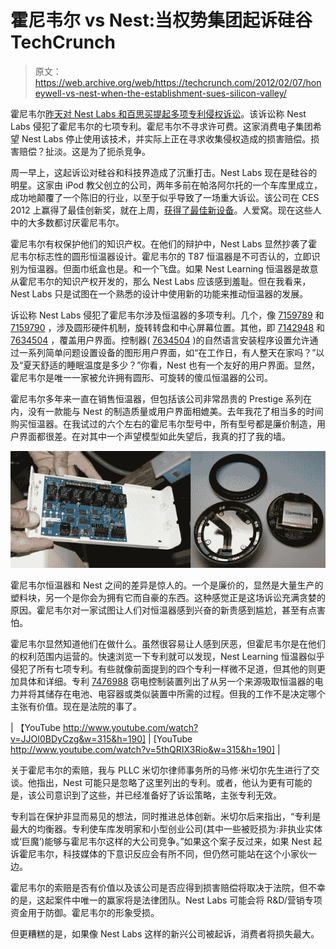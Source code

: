 # 霍尼韦尔 vs Nest:当权势集团起诉硅谷 TechCrunch

> 原文：<https://web.archive.org/web/https://techcrunch.com/2012/02/07/honeywell-vs-nest-when-the-establishment-sues-silicon-valley/>

霍尼韦尔[昨天对 Nest Labs 和百思买提起多项专利侵权诉讼](https://web.archive.org/web/20221005224413/https://beta.techcrunch.com/remote-login.php?login=c20986038afbbec3cfd60b181ca642d6&id=24588526&u=5046291a3f8852736dbbebe0105cc7af&h=)。该诉讼称 Nest Labs 侵犯了霍尼韦尔的七项专利。霍尼韦尔不寻求许可费。这家消费电子集团希望 Nest Labs 停止使用该技术，并实际上正在寻求收集侵权造成的损害赔偿。损害赔偿？扯淡。这是为了扼杀竞争。

周一早上，这起诉讼对硅谷和科技界造成了沉重打击。Nest Labs 现在是硅谷的明星。这家由 iPod 教父创立的公司，两年多前在帕洛阿尔托的一个车库里成立，成功地颠覆了一个陈旧的行业，以至于似乎导致了一场重大诉讼。该公司在 CES 2012 上赢得了最佳创新奖，就在上周，[获得了最佳新设备](https://web.archive.org/web/20221005224413/https://beta.techcrunch.com/2012/01/31/best-new-device-nest/)。人爱窝。现在这些人中的大多数都讨厌霍尼韦尔。

霍尼韦尔有权保护他们的知识产权。在他们的辩护中，Nest Labs 显然抄袭了霍尼韦尔标志性的圆形恒温器设计。霍尼韦尔的 T87 恒温器是不可否认的，立即识别为恒温器。但面巾纸盒也是。和一个飞盘。如果 Nest Learning 恒温器是故意从霍尼韦尔的知识产权开发的，那么 Nest Labs 应该感到羞耻。但在我看来，Nest Labs 只是试图在一个熟悉的设计中使用新的功能来推动恒温器的发展。

诉讼称 Nest Labs 侵犯了霍尼韦尔涉及恒温器的多项专利。几个，像 [7159789](https://web.archive.org/web/20221005224413/http://www.google.com/patents?id=OKB-AAAAEBAJ&printsec=frontcover&dq=7159789&hl=en&sa=X&ei=zlUwT6rBLsTs2QXF7PmODw&ved=0CDQQ6AEwAA) 和 [7159790](https://web.archive.org/web/20221005224413/http://www.google.com/patents?id=OaB-AAAAEBAJ&printsec=frontcover&dq=7159790&hl=en&sa=X&ei=xVUwT-i2H4fg2AXZoYjoDg&ved=0CDQQ6AEwAA) ，涉及圆形硬件机制，旋转转盘和中心屏幕位置。其他，即 [7142948](https://web.archive.org/web/20221005224413/http://www.google.com/patents?id=OUJ9AAAAEBAJ&printsec=frontcover&dq=7142948&hl=en&sa=X&ei=K1YwT6KfK8eW2gXztfX5Dg&ved=0CDQQ6AEwAA) 和 [7634504](https://web.archive.org/web/20221005224413/http://www.google.com/patents?id=cdLKAAAAEBAJ&printsec=frontcover&dq=7,634,504&hl=en&sa=X&ei=G14wT-TcI7T4sQL894TXDw&ved=0CDQQ6AEwAA) ，覆盖用户界面。控制器( [7634504](https://web.archive.org/web/20221005224413/http://www.google.com/patents?id=cdLKAAAAEBAJ&printsec=frontcover&dq=7634504&hl=en&sa=X&ei=c1QxT6zSFYvtgge755CiBQ&ved=0CDQQ6AEwAA) )的自然语言安装程序设置允许通过一系列简单问题设置设备的图形用户界面，如“在工作日，有人整天在家吗？”以及“夏天舒适的睡眠温度是多少？”你看，Nest 也有一个友好的用户界面。显然，霍尼韦尔是唯一一家被允许拥有圆形、可旋转的傻瓜恒温器的公司。

霍尼韦尔多年来一直在销售恒温器，但包括该公司非常昂贵的 Prestige 系列在内，没有一款能与 Nest 的制造质量或用户界面相媲美。去年我花了相当多的时间购买恒温器。在我试过的六个左右的霍尼韦尔型号中，所有型号都是廉价制造，用户界面都很差。在对其中一个声望模型如此失望后，我真的打了我的墙。

[![](img/451e8acb8c63b3433674854ce5262ae4.png "nest-vs-honeywell-2")](https://web.archive.org/web/20221005224413/https://beta.techcrunch.com/wp-content/uploads/2012/02/nest-vs-honeywell-2.jpg)

霍尼韦尔恒温器和 Nest 之间的差异是惊人的。一个是廉价的，显然是大量生产的塑料块，另一个是你会为拥有它而自豪的东西。这种感觉正是这场诉讼充满贪婪的原因。霍尼韦尔对一家试图让人们对恒温器感到兴奋的新贵感到尴尬，甚至有点害怕。

霍尼韦尔显然知道他们在做什么。虽然很容易让人感到厌恶，但霍尼韦尔是在他们的权利范围内运营的。快速浏览一下专利就可以发现，Nest Learning 恒温器似乎侵犯了所有七项专利。有些就像前面提到的四个专利一样微不足道，但其他的则更加具体和详细。专利 [7476988](https://web.archive.org/web/20221005224413/http://www.google.com/patents?id=BsayAAAAEBAJ&printsec=frontcover&dq=Power+Stealing+Control+Devices&hl=en&sa=X&ei=82QwT4PvIoj30gHRhejcCg&ved=0CDQQ6AEwAA) 窃电控制装置列出了从另一个来源吸取恒温器的电力并将其储存在电池、电容器或类似装置中所需的过程。但我的工作不是决定哪个主张有价值。现在是法院的事了。

| 【YouTube http://www.youtube.com/watch?v=JJOI0BDyCzg&w=315&h=190] | [YouTube http://www.youtube.com/watch?v=5thQRIX3Rio&w=315&h=190] |

关于霍尼韦尔的索赔，我与 PLLC 米切尔律师事务所的马修·米切尔先生进行了交谈。他指出，Nest 可能只是忽略了这里列出的专利。或者，他认为更有可能的是，该公司意识到了这些，并已经准备好了诉讼策略，主张专利无效。

专利旨在保护非显而易见的想法，同时推进总体创新。米切尔后来指出，“专利是最大的均衡器。专利使车库发明家和小型创业公司(其中一些被贬损为:非执业实体或‘巨魔’)能够与霍尼韦尔这样的大公司竞争。”如果这个案子反过来，如果 Nest 起诉霍尼韦尔，科技媒体的下意识反应会有所不同，但仍然可能站在这个小家伙一边。

霍尼韦尔的索赔是否有价值以及该公司是否应得到损害赔偿将取决于法院，但不幸的是，这起案件中唯一的赢家将是法律团队。Nest Labs 可能会将 R&D/营销专项资金用于防御。霍尼韦尔的形象受损。

但更糟糕的是，如果像 Nest Labs 这样的新兴公司被起诉，消费者将损失最大。